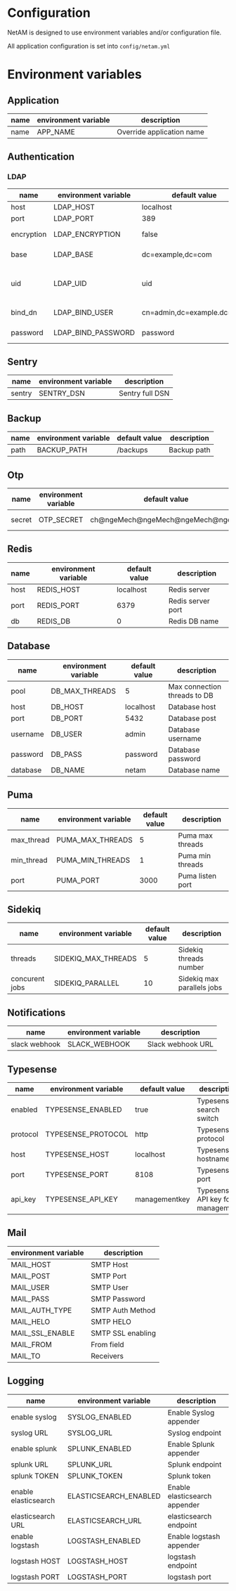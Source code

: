 # Configuration

NetAM is designed to use environment variables and/or configuration file.

All application configuration is set into `config/netam.yml`

# Environment variables

## Application
| name       | environment variable  | description                    |
| ---------- | --------------------- | ------------------------------ |
| name       | APP_NAME              | Override application name      |


## Authentication
### LDAP

| name       | environment variable  | default value              | description                    |
| ---------- | --------------------- | -------------------------- | ------------------------------ |
| host       | LDAP_HOST             | localhost                  | LDAP host                      |
| port       | LDAP_PORT             | 389                        | LDAP port                      |
| encryption | LDAP_ENCRYPTION       | false                      | LDAPS encryption               |
| base       | LDAP_BASE             | dc=example,dc=com          | LDAP base DN                   |
| uid        | LDAP_UID              | uid                        | LDAP attribute to map username |
| bind_dn    | LDAP_BIND_USER        | cn=admin,dc=example.dc=com | LDAP user to bind              |
| password   | LDAP_BIND_PASSWORD    | password                   | LDAP bind password             |

## Sentry

| name   | environment variable | description     |
| ------ | -------------------- | --------------- | 
| sentry | SENTRY_DSN           | Sentry full DSN |

## Backup

| name   | environment variable | default value  | description     |
| ------ | -------------------- | -------------- | --------------- | 
| path   | BACKUP_PATH          | /backups       | Backup path     |

## Otp

| name   | environment variable | default value                    | description     |
| ------ | -------------------- | -------------------------------- | --------------- | 
| secret | OTP_SECRET           | ch@ngeMech@ngeMech@ngeMech@ngeMe | OTP Secret salt |

## Redis

| name | environment variable | default value | description       |
| ---- | -------------------- | ------------- | ----------------- |
| host | REDIS_HOST           | localhost     | Redis server      |
| port | REDIS_PORT           | 6379          | Redis server port |
| db   | REDIS_DB             | 0             | Redis DB name     |

## Database

| name     | environment variable | default value | description                  |
| -------- | -------------------- | ------------- | ---------------------------- |
| pool     | DB_MAX_THREADS       | 5             | Max connection threads to DB |
| host     | DB_HOST              | localhost     | Database host                |
| port     | DB_PORT              | 5432          | Database post                |
| username | DB_USER              | admin         | Database username            |
| password | DB_PASS              | password      | Database password            |
| database | DB_NAME              | netam         | Database name                |

## Puma

| name       | environment variable | default value | description                  |
| ---------- | -------------------- | ------------- | ---------------------------- |
| max_thread | PUMA_MAX_THREADS     | 5             | Puma max threads             |
| min_thread | PUMA_MIN_THREADS     | 1             | Puma min threads             |
| port       | PUMA_PORT            | 3000          | Puma listen port             |

## Sidekiq

| name           | environment variable | default value | description                |
| -------------- | -------------------- | ------------- | -------------------------- |
| threads        | SIDEKIQ_MAX_THREADS  | 5             | Sidekiq threads number     |
| concurent jobs | SIDEKIQ_PARALLEL     | 10            | Sidekiq max parallels jobs |

## Notifications

| name           | environment variable | description       |
| -------------- | -------------------- | ----------------- |
| slack webhook  | SLACK_WEBHOOK        | Slack webhook URL |

## Typesense
| name           | environment variable | default value | description                      |
| -------------- | -------------------- | ------------- | -------------------------------- |
| enabled        | TYPESENSE_ENABLED    | true          | Typesense search switch          |
| protocol       | TYPESENSE_PROTOCOL   | http          | Typesense protocol               |
| host           | TYPESENSE_HOST       | localhost     | Typesense hostname               |
| port           | TYPESENSE_PORT       | 8108          | Typesense port                   |
| api_key        | TYPESENSE_API_KEY    | managementkey | Typesense API key for management |


## Mail

| environment variable | description       |
| -------------------- | ----------------- |
| MAIL_HOST            | SMTP Host         |
| MAIL_POST            | SMTP Port         |
| MAIL_USER            | SMTP User         |
| MAIL_PASS            | SMTP Password     |
| MAIL_AUTH_TYPE       | SMTP Auth Method  |
| MAIL_HELO            | SMTP HELO         |
| MAIL_SSL_ENABLE      | SMTP SSL enabling |
| MAIL_FROM            | From field        |
| MAIL_TO              | Receivers         |

## Logging

| name                  | environment variable  | description                   |
| --------------------- | --------------------- | ----------------------------- |
| enable syslog         | SYSLOG_ENABLED        | Enable Syslog appender        |
| syslog URL            | SYSLOG_URL            | Syslog endpoint               |
| enable splunk         | SPLUNK_ENABLED        | Enable Splunk appender        |
| splunk URL            | SPLUNK_URL            | Splunk endpoint               |
| splunk TOKEN          | SPLUNK_TOKEN          | Splunk token                  |
| enable elasticsearch  | ELASTICSEARCH_ENABLED | Enable elasticsearch appender |
| elasticsearch URL     | ELASTICSEARCH_URL     | elasticsearch endpoint        |
| enable logstash       | LOGSTASH_ENABLED      | Enable logstash appender      |
| logstash HOST         | LOGSTASH_HOST         | logstash endpoint             |
| logstash PORT         | LOGSTASH_PORT         | logstash port                 |
